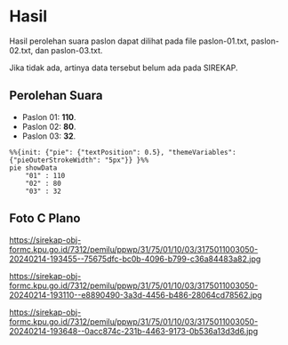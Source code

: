 # Hasil

Hasil perolehan suara paslon dapat dilihat pada file paslon-01.txt, paslon-02.txt, dan paslon-03.txt.

Jika tidak ada, artinya data tersebut belum ada pada SIREKAP.

## Perolehan Suara

 * Paslon 01: **110**.
 * Paslon 02: **80**.
 * Paslon 03: **32**.

```mermaid
%%{init: {"pie": {"textPosition": 0.5}, "themeVariables": {"pieOuterStrokeWidth": "5px"}} }%%
pie showData
    "01" : 110
    "02" : 80
    "03" : 32
```
## Foto C Plano

https://sirekap-obj-formc.kpu.go.id/7312/pemilu/ppwp/31/75/01/10/03/3175011003050-20240214-193455--75675dfc-bc0b-4096-b799-c36a84483a82.jpg

https://sirekap-obj-formc.kpu.go.id/7312/pemilu/ppwp/31/75/01/10/03/3175011003050-20240214-193110--e8890490-3a3d-4456-b486-28064cd78562.jpg

https://sirekap-obj-formc.kpu.go.id/7312/pemilu/ppwp/31/75/01/10/03/3175011003050-20240214-193648--0acc874c-231b-4463-9173-0b536a13d3d6.jpg
